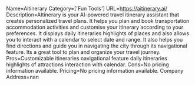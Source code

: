 Name=Aitinerary
Category=['Fun Tools']
URL=https://aitinerary.ai/
Description=AItinerary is your AI-powered travel itinerary assistant that creates personalized travel plans. It helps you plan and book transportation accommodation activities and customise your itinerary according to your preferences. It displays daily itineraries highlights of places and also allows you to interact with a calendar to select date and range. It also helps you find directions and guide you in navigating the city through its navigational feature. Its a great tool to plan and organize your travel journey.
Pros=Customizable itineraries navigational feature daily itineraries highlights of attractions interaction with calendar.
Cons=No pricing information available.
Pricing=No pricing information available.
Company Address=nan

